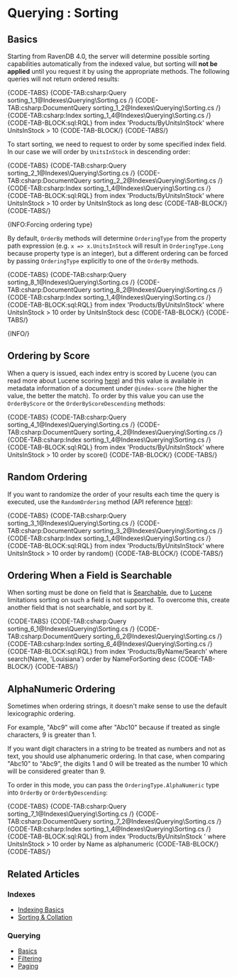 ﻿# Querying : Sorting

## Basics

Starting from RavenDB 4.0, the server will determine possible sorting capabilities automatically from the indexed value, but sorting will **not be applied** until you request it by using the appropriate methods. The following queries will not return ordered results:

{CODE-TABS}
{CODE-TAB:csharp:Query sorting_1_1@Indexes\Querying\Sorting.cs /}
{CODE-TAB:csharp:DocumentQuery sorting_1_2@Indexes\Querying\Sorting.cs /}
{CODE-TAB:csharp:Index sorting_1_4@Indexes\Querying\Sorting.cs /}
{CODE-TAB-BLOCK:sql:RQL}
from index 'Products/ByUnitsInStock' 
where UnitsInStock > 10
{CODE-TAB-BLOCK/}
{CODE-TABS/}

To start sorting, we need to request to order by some specified index field. In our case we will order by `UnitsInStock` in descending order:

{CODE-TABS}
{CODE-TAB:csharp:Query sorting_2_1@Indexes\Querying\Sorting.cs /}
{CODE-TAB:csharp:DocumentQuery sorting_2_2@Indexes\Querying\Sorting.cs /}
{CODE-TAB:csharp:Index sorting_1_4@Indexes\Querying\Sorting.cs /}
{CODE-TAB-BLOCK:sql:RQL}
from index 'Products/ByUnitsInStock' 
where UnitsInStock > 10
order by UnitsInStock as long desc
{CODE-TAB-BLOCK/}
{CODE-TABS/}

{INFO:Forcing ordering type}

By default, `OrderBy` methods will determine `OrderingType` from the property path expression (e.g. `x => x.UnitsInStock` will result in `OrderingType.Long` because property type is an integer), but a different ordering can be forced by passing `OrderingType` explicitly to one of the `OrderBy` methods.

{CODE-TABS}
{CODE-TAB:csharp:Query sorting_8_1@Indexes\Querying\Sorting.cs /}
{CODE-TAB:csharp:DocumentQuery sorting_8_2@Indexes\Querying\Sorting.cs /}
{CODE-TAB:csharp:Index sorting_1_4@Indexes\Querying\Sorting.cs /}
{CODE-TAB-BLOCK:sql:RQL}
from index 'Products/ByUnitsInStock' 
where UnitsInStock > 10
order by UnitsInStock desc
{CODE-TAB-BLOCK/}
{CODE-TABS/}

{INFO/}

## Ordering by Score

When a query is issued, each index entry is scored by Lucene (you can read more about Lucene scoring [here](http://lucene.apache.org/core/3_3_0/scoring.html)) and this value is available in metadata information of a document under `@index-score` (the higher the value, the better the match). To order by this value you can use the `OrderByScore` or the `OrderByScoreDescending` methods:

{CODE-TABS}
{CODE-TAB:csharp:Query sorting_4_1@Indexes\Querying\Sorting.cs /}
{CODE-TAB:csharp:DocumentQuery sorting_4_2@Indexes\Querying\Sorting.cs /}
{CODE-TAB:csharp:Index sorting_1_4@Indexes\Querying\Sorting.cs /}
{CODE-TAB-BLOCK:sql:RQL}
from index 'Products/ByUnitsInStock' 
where UnitsInStock > 10
order by score()
{CODE-TAB-BLOCK/}
{CODE-TABS/}

## Random Ordering

If you want to randomize the order of your results each time the query is executed, use the `RandomOrdering` method (API reference [here](../../client-api/session/querying/how-to-customize-query#randomordering)):

{CODE-TABS}
{CODE-TAB:csharp:Query sorting_3_1@Indexes\Querying\Sorting.cs /}
{CODE-TAB:csharp:DocumentQuery sorting_3_2@Indexes\Querying\Sorting.cs /}
{CODE-TAB:csharp:Index sorting_1_4@Indexes\Querying\Sorting.cs /}
{CODE-TAB-BLOCK:sql:RQL}
from index 'Products/ByUnitsInStock' 
where UnitsInStock > 10
order by random()
{CODE-TAB-BLOCK/}
{CODE-TABS/}

## Ordering When a Field is Searchable

When sorting must be done on field that is [Searchable](../../indexes/using-analyzers), due to [Lucene](https://lucene.apache.org/) limitations sorting on such a field is not supported. To overcome this, create another field that is not searchable, and sort by it.

{CODE-TABS}
{CODE-TAB:csharp:Query sorting_6_1@Indexes\Querying\Sorting.cs /}
{CODE-TAB:csharp:DocumentQuery sorting_6_2@Indexes\Querying\Sorting.cs /}
{CODE-TAB:csharp:Index sorting_6_4@Indexes\Querying\Sorting.cs /}
{CODE-TAB-BLOCK:sql:RQL}
from index 'Products/ByName/Search' 
where search(Name, 'Louisiana')
order by NameForSorting desc
{CODE-TAB-BLOCK/}
{CODE-TABS/}

## AlphaNumeric Ordering

Sometimes when ordering strings, it doesn't make sense to use the default lexicographic ordering.    

For example, "Abc9" will come after "Abc10" because if treated as single characters, 9 is greater than 1.   

If you want digit characters in a string to be treated as numbers and not as text, you should use alphanumeric ordering. In that case, when comparing "Abc10" to "Abc9", the digits 1 and 0 will be treated as the number 10 which will be considered greater than 9.

To order in this mode, you can pass the `OrderingType.AlphaNumeric` type into `OrderBy` or `OrderByDescending`:   

{CODE-TABS}
{CODE-TAB:csharp:Query sorting_7_1@Indexes\Querying\Sorting.cs /}
{CODE-TAB:csharp:DocumentQuery sorting_7_2@Indexes\Querying\Sorting.cs /}
{CODE-TAB:csharp:Index sorting_1_4@Indexes\Querying\Sorting.cs /}
{CODE-TAB-BLOCK:sql:RQL}
from index 'Products/ByUnitsInStock ' 
where UnitsInStock > 10
order by Name as alphanumeric
{CODE-TAB-BLOCK/}
{CODE-TABS/}

## Related Articles

### Indexes

- [Indexing Basics](../../indexes/indexing-basics)
- [Sorting & Collation](../../indexes/sorting-and-collation)

### Querying

- [Basics](../../indexes/querying/basics)
- [Filtering](../../indexes/querying/filtering)
- [Paging](../../indexes/querying/paging)
